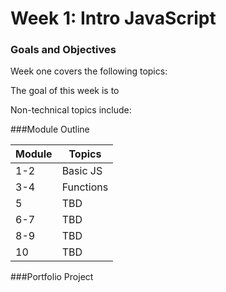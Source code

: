 # Week 1: Intro JavaScript

### Goals and Objectives

Week one covers the following topics:

The goal of this week is to

Non-technical topics include:

###Module Outline

| Module                      | Topics                      |
|-----------------------------|-----------------------------|
| 1-2                         | Basic JS             |
| 3-4                           | Functions                |
| 5                         | TBD           |
| 6-7                           | TBD               |
| 8-9                         | TBD               |
| 10                        | TBD  |

###Portfolio Project


